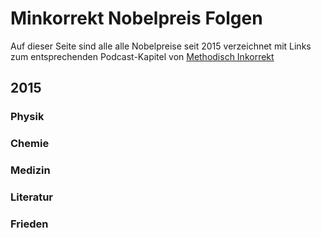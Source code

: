 # Minkorrekt Nobelpreis Folgen
Auf dieser Seite sind alle alle Nobelpreise seit 2015 verzeichnet mit Links zum entsprechenden Podcast-Kapitel von [Methodisch Inkorrekt](https://www.minkorrekt.de)

## 2015
### Physik
### Chemie
### Medizin
### Literatur
### Frieden
